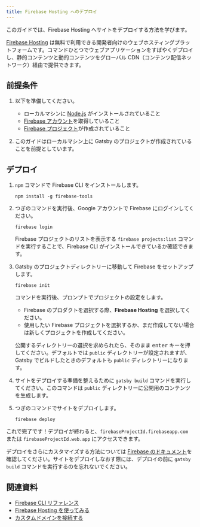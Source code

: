 ```yaml
---
title: Firebase Hosting へのデプロイ
---
```


このガイドでは、Firebase Hosting へサイトをデプロイする方法を学びます。

[Firebase Hosting](https://firebase.google.com/docs/hosting) は無料で利用できる開発者向けのウェブホスティングプラットフォームです。コマンドひとつでウェブアプリケーションをすばやくデプロイし、静的コンテンツと動的コンテンツをグローバル CDN（コンテンツ配信ネットワーク）経由で提供できます。

## 前提条件

1. 以下を準備してください。

   - ローカルマシンに [Node.js](https://nodejs.org/ja/download/) がインストールされていること
   - [Firebase アカウント](https://console.firebase.google.com)を取得していること
   - [Firebase プロジェクト](https://firebase.google.com/docs/web/setup#create-firebase-project)が作成されていること

1. このガイドはローカルマシン上に Gatsby のプロジェクトが作成されていることを前提としています。

## デプロイ

1. `npm` コマンドで Firebase CLI をインストールします。

   ```shell
   npm install -g firebase-tools
   ```

1. つぎのコマンドを実行後、Google アカウントで Firebase にログインしてください。

   ```shell
   firebase login
   ```

   Firebase プロジェクトのリストを表示する `firebase projects:list` コマンドを実行することで、Firebase CLI がインストールできているか確認できます。

1. Gatsby のプロジェクトディレクトリーに移動して Firebase をセットアップします。

   ```shell
   firebase init
   ```

   コマンドを実行後、プロンプトでプロジェクトの設定をします。

   - Firebase のプロダクトを選択する際、**Firebase Hosting** を選択してください。
   - 使用したい Firebase プロジェクトを選択するか、まだ作成してない場合は新しくプロジェクトを作成してください。

   公開するディレクトリーの選択を求められたら、そのまま <kbd>enter</kbd> キーを押してください。デフォルトでは `public` ディレクトリーが設定されますが、Gatsby でビルドしたときのデフォルトも `public` ディレクトリーになります。

1. サイトをデプロイする準備を整えるために `gatsby build` コマンドを実行してください。このコマンドは `public` ディレクトリーに公開用のコンテンツを生成します。

1. つぎのコマンドでサイトをデプロイします。

   ```shell
   firebase deploy
   ```

これで完了です！デプロイが終わると、`firebaseProjectId.firebaseapp.com` または `firebaseProjectId.web.app` にアクセスできます。

デプロイをさらにカスタマイズする方法については [Firebase のドキュメント](https://firebase.google.com/docs/hosting/full-config)を確認してください。サイトをデプロイしなおす際には、デプロイの前に `gatsby build` コマンドを実行するのを忘れないでください。

## 関連資料

- [Firebase CLI リファレンス](https://firebase.google.com/docs/cli)
- [Firebase Hosting を使ってみる](https://firebase.google.com/docs/hosting/quickstart)
- [カスタムドメインを接続する](https://firebase.google.com/docs/hosting/custom-domain)
